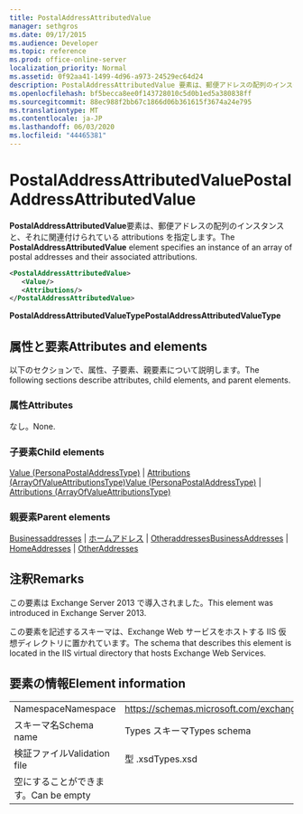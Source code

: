 ```yaml
---
title: PostalAddressAttributedValue
manager: sethgros
ms.date: 09/17/2015
ms.audience: Developer
ms.topic: reference
ms.prod: office-online-server
localization_priority: Normal
ms.assetid: 0f92aa41-1499-4d96-a973-24529ec64d24
description: PostalAddressAttributedValue 要素は、郵便アドレスの配列のインスタンスと、それに関連付けられている attributions を指定します。
ms.openlocfilehash: bf5becca8ee0f143728010c5d0b1ed5a380838ff
ms.sourcegitcommit: 88ec988f2bb67c1866d06b361615f3674a24e795
ms.translationtype: MT
ms.contentlocale: ja-JP
ms.lasthandoff: 06/03/2020
ms.locfileid: "44465381"
---
```

# <a name="postaladdressattributedvalue"></a><span data-ttu-id="a0f2a-103">PostalAddressAttributedValue</span><span class="sxs-lookup"><span data-stu-id="a0f2a-103">PostalAddressAttributedValue</span></span>

<span data-ttu-id="a0f2a-104">**PostalAddressAttributedValue**要素は、郵便アドレスの配列のインスタンスと、それに関連付けられている attributions を指定します。</span><span class="sxs-lookup"><span data-stu-id="a0f2a-104">The **PostalAddressAttributedValue** element specifies an instance of an array of postal addresses and their associated attributions.</span></span> 
  
```XML
<PostalAddressAttributedValue>
   <Value/>
   <Attributions/>
</PostalAddressAttributedValue>
```

 <span data-ttu-id="a0f2a-105">**PostalAddressAttributedValueType**</span><span class="sxs-lookup"><span data-stu-id="a0f2a-105">**PostalAddressAttributedValueType**</span></span>
## <a name="attributes-and-elements"></a><span data-ttu-id="a0f2a-106">属性と要素</span><span class="sxs-lookup"><span data-stu-id="a0f2a-106">Attributes and elements</span></span>

<span data-ttu-id="a0f2a-107">以下のセクションで、属性、子要素、親要素について説明します。</span><span class="sxs-lookup"><span data-stu-id="a0f2a-107">The following sections describe attributes, child elements, and parent elements.</span></span>
  
### <a name="attributes"></a><span data-ttu-id="a0f2a-108">属性</span><span class="sxs-lookup"><span data-stu-id="a0f2a-108">Attributes</span></span>

<span data-ttu-id="a0f2a-109">なし。</span><span class="sxs-lookup"><span data-stu-id="a0f2a-109">None.</span></span>
  
### <a name="child-elements"></a><span data-ttu-id="a0f2a-110">子要素</span><span class="sxs-lookup"><span data-stu-id="a0f2a-110">Child elements</span></span>

<span data-ttu-id="a0f2a-111">[Value (PersonaPostalAddressType)](value-personapostaladdresstype.md)  | [Attributions (ArrayOfValueAttributionsType)](attributions-arrayofvalueattributionstype.md)</span><span class="sxs-lookup"><span data-stu-id="a0f2a-111">[Value (PersonaPostalAddressType)](value-personapostaladdresstype.md) | [Attributions (ArrayOfValueAttributionsType)](attributions-arrayofvalueattributionstype.md)</span></span>
  
### <a name="parent-elements"></a><span data-ttu-id="a0f2a-112">親要素</span><span class="sxs-lookup"><span data-stu-id="a0f2a-112">Parent elements</span></span>

<span data-ttu-id="a0f2a-113">[Businessaddresses](businessaddresses.md)  | [ホームアドレス](homeaddresses.md)  | [Otheraddresses](otheraddresses.md)</span><span class="sxs-lookup"><span data-stu-id="a0f2a-113">[BusinessAddresses](businessaddresses.md) | [HomeAddresses](homeaddresses.md) | [OtherAddresses](otheraddresses.md)</span></span>
  
## <a name="remarks"></a><span data-ttu-id="a0f2a-114">注釈</span><span class="sxs-lookup"><span data-stu-id="a0f2a-114">Remarks</span></span>

<span data-ttu-id="a0f2a-115">この要素は Exchange Server 2013 で導入されました。</span><span class="sxs-lookup"><span data-stu-id="a0f2a-115">This element was introduced in Exchange Server 2013.</span></span>
  
<span data-ttu-id="a0f2a-116">この要素を記述するスキーマは、Exchange Web サービスをホストする IIS 仮想ディレクトリに置かれています。</span><span class="sxs-lookup"><span data-stu-id="a0f2a-116">The schema that describes this element is located in the IIS virtual directory that hosts Exchange Web Services.</span></span>
  
## <a name="element-information"></a><span data-ttu-id="a0f2a-117">要素の情報</span><span class="sxs-lookup"><span data-stu-id="a0f2a-117">Element information</span></span>

|||
|:-----|:-----|
|<span data-ttu-id="a0f2a-118">Namespace</span><span class="sxs-lookup"><span data-stu-id="a0f2a-118">Namespace</span></span>  <br/> |https://schemas.microsoft.com/exchange/services/2006/types  <br/> |
|<span data-ttu-id="a0f2a-119">スキーマ名</span><span class="sxs-lookup"><span data-stu-id="a0f2a-119">Schema name</span></span>  <br/> |<span data-ttu-id="a0f2a-120">Types スキーマ</span><span class="sxs-lookup"><span data-stu-id="a0f2a-120">Types schema</span></span>  <br/> |
|<span data-ttu-id="a0f2a-121">検証ファイル</span><span class="sxs-lookup"><span data-stu-id="a0f2a-121">Validation file</span></span>  <br/> |<span data-ttu-id="a0f2a-122">型 .xsd</span><span class="sxs-lookup"><span data-stu-id="a0f2a-122">Types.xsd</span></span>  <br/> |
|<span data-ttu-id="a0f2a-123">空にすることができます。</span><span class="sxs-lookup"><span data-stu-id="a0f2a-123">Can be empty</span></span>  <br/> ||
   

